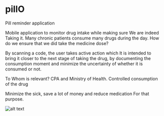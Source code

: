 # pillO
 Pill reminder application

Mobile application to monitor drug intake while making sure
We are indeed Taking it. 
Many chronic patients consume many drugs during the day.
How do we ensure that we did take the medicine dose?

By scanning a code, the user takes active action which
It is intended to bring it closer to the next stage of taking the drug, by documenting the 
consumption moment and minimize the uncertainty of whether it is consumed or not.

To Whom is relevant? 
CPA and Ministry of Health. Controlled consumption of the drug

Minimize the sick, save a lot of money and reduce medication
For that purpose.

![alt text](https://i.imgur.com/wL6tSOd.png "PillO image")
